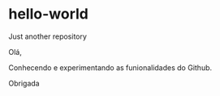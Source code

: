 # hello-world
Just another repository


Olá, 

Conhecendo e experimentando as funionalidades do Github.

Obrigada
